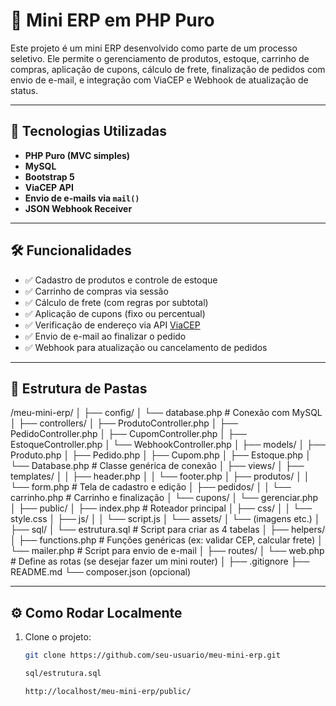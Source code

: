 # 💼 Mini ERP em PHP Puro

Este projeto é um mini ERP desenvolvido como parte de um processo seletivo. Ele permite o gerenciamento de produtos, estoque, carrinho de compras, aplicação de cupons, cálculo de frete, finalização de pedidos com envio de e-mail, e integração com ViaCEP e Webhook de atualização de status.

---

## 🚀 Tecnologias Utilizadas

- **PHP Puro (MVC simples)**
- **MySQL**
- **Bootstrap 5**
- **ViaCEP API**
- **Envio de e-mails via `mail()`**
- **JSON Webhook Receiver**

---

## 🛠️ Funcionalidades

- ✅ Cadastro de produtos e controle de estoque
- ✅ Carrinho de compras via sessão
- ✅ Cálculo de frete (com regras por subtotal)
- ✅ Aplicação de cupons (fixo ou percentual)
- ✅ Verificação de endereço via API [ViaCEP](https://viacep.com.br/)
- ✅ Envio de e-mail ao finalizar o pedido
- ✅ Webhook para atualização ou cancelamento de pedidos

---

## 📂 Estrutura de Pastas

/meu-mini-erp/
│
├── config/
│   └── database.php          # Conexão com MySQL
│
├── controllers/
│   ├── ProdutoController.php
│   ├── PedidoController.php
│   ├── CupomController.php
│   ├── EstoqueController.php
│   └── WebhookController.php
│
├── models/
│   ├── Produto.php
│   ├── Pedido.php
│   ├── Cupom.php
│   ├── Estoque.php
│   └── Database.php          # Classe genérica de conexão
│
├── views/
│   ├── templates/
│   │   ├── header.php
│   │   └── footer.php
│   ├── produtos/
│   │   └── form.php          # Tela de cadastro e edição
│   ├── pedidos/
│   │   └── carrinho.php      # Carrinho e finalização
│   └── cupons/
│       └── gerenciar.php
│
├── public/
│   ├── index.php             # Roteador principal
│   ├── css/
│   │   └── style.css
│   ├── js/
│   │   └── script.js
│   └── assets/
│       └── (imagens etc.)
│
├── sql/
│   └── estrutura.sql         # Script para criar as 4 tabelas
│
├── helpers/
│   ├── functions.php         # Funções genéricas (ex: validar CEP, calcular frete)
│   └── mailer.php            # Script para envio de e-mail
│
├── routes/
│   └── web.php               # Define as rotas (se desejar fazer um mini router)
│
├── .gitignore
├── README.md
└── composer.json (opcional)


---

## ⚙️ Como Rodar Localmente

1. Clone o projeto:
   ```bash
   git clone https://github.com/seu-usuario/meu-mini-erp.git
   
   sql/estrutura.sql
   
   http://localhost/meu-mini-erp/public/
   
